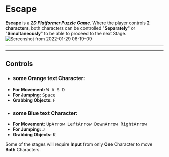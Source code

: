 # Escape

**Escape** is a _**2D Platformer Puzzle Game**_. Where the player controls **2 characters**, both characters can be controlled "**Separately**" or "**Simultaneously**" to be able to proceed to the next Stage.
![Screenshot from 2022-01-29 06-19-09](https://user-images.githubusercontent.com/47914146/157276835-91937222-8025-4e27-bc87-52688bdfff2f.png)

----------------------------------------------------------------------------------------------------------------------------------------------------
----------------------------------------------------------------------------------------------------------------------------------------------------

## **Controls**    

* ### <span style="orange">some **Orange** text</span> **Character**: 
- **For Movement:**
				<kbd> W </kbd>
  <kbd> A </kbd> <kbd> S </kbd> <kbd> D </kbd> 
- **For Jumping:**
  <kbd> 				 Space 					</kbd>
- **Grabbing Objects:**
  <kbd> F </kbd>
 * ### <span style="blue">some **Blue** text</span> **Character**: 
- **For Movement:**
				<kbd> UpArrow </kbd>
  <kbd> LeftArrow </kbd> <kbd> DownArrow </kbd> <kbd> RightArrow </kbd> 
- **For Jumping:**
  <kbd> J </kbd>
- **Grabbing Objects:**
  <kbd> K </kbd>

Some of the stages will require **Input** from only **One** Character to move **Both** Characters.
 
